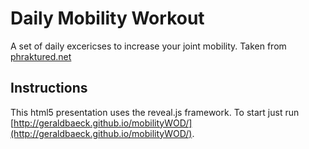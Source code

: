 # Daily Mobility Workout

A set of daily excericses to increase your joint mobility. Taken from [phraktured.net](http://phraktured.net/molding-mobility.html)


## Instructions

This html5 presentation uses the reveal.js framework. To start just run [http://geraldbaeck.github.io/mobilityWOD/](http://geraldbaeck.github.io/mobilityWOD/).

